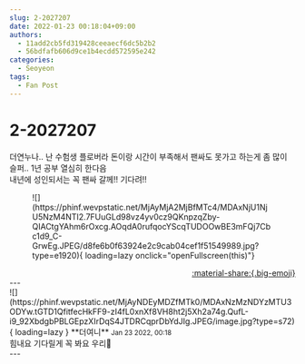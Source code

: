 ```yaml
---
slug: 2-2027207
date: 2022-01-23 00:18:04+09:00
authors:
  - 11add2cb5fd319428ceeaecf6dc5b2b2
  - 56bdfafb606d9ce1b4ecdd572595e242
categories:
  - Seoyeon
tags:
  - Fan Post
---
```


# 2-2027207

<div class="post-container" markdown="1">
<div class="content-container md-sidebar__scrollwrap" markdown="1">

더연누나.. 난 수험생 플로버라 돈이랑 시간이 부족해서 팬싸도 못가고 하는게 좀 많이 슬퍼.. 1년 공부 열심히 한다음 <br>내년에 성인되서는 꼭 팬싸 갈께!! 기다려!!
<figure markdown="1">
![](https://phinf.wevpstatic.net/MjAyMjA2MjBfMTc4/MDAxNjU1NjU5NzM4NTI2.7FUuGLd98vz4yv0cz9QKnpzqZby-QIACtgYAhm6rOxcg.AOqdA0rufqocYScqTUDOOwBE3mFQj7Cbc1d9_C-GrwEg.JPEG/d8fe6b0f63924e2c9cab04cef1f51549989.jpg?type=e1920){ loading=lazy onclick="openFullscreen(this)"}
</figure>


</div>
</div>

<div style="text-align: right;" markdown="1">
<a href="https://weverse.io/fromis9/fanpost/2-2027207" style="text-align: right;">:material-share:{.big-emoji}</a>
</div>
---

<div class="comments-container md-sidebar__scrollwrap" markdown="1">
<div class="comment" markdown="1">
<div class='id-container' markdown="1">
![](https://phinf.wevpstatic.net/MjAyNDEyMDZfMTk0/MDAxNzMzNDYzMTU3ODYw.tGTD1QfitfecHkFF9-zI4fL0xnXf8VH8ht2j5Xh2a74g.QufL-i9_92XbdgbPBLGEpzXIrDqS4JTDRCqprDbYdJIg.JPEG/image.jpg?type=s72){ loading=lazy }
**<span class="artist">더여니</span>** <small>Jan 23 2022, 00:18</small><br>
</div>
<div class='comment-body' markdown="1">
힘내요 기다릴게 꼭 봐요 우리🥳
</div>
</div>
</div>
---
